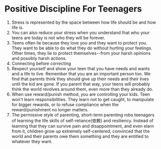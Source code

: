 # Positive Discipline For Teenagers

1. Stress is represented by the space between how life should be and how life is.
2. You can also reduce your stress when you understand that who your teens are today is not who they will be forever.
3. Teens often lie because they love you and they want to protect you. They want to be able to do what they do without hurting your feelings. Other times, they lie to protect themselves--from your harsh opinions and possibly harsh actions. 
4. Connecting before correcting
5. Respect yourself and show your teen that you have needs and wants and a life to live. Remember that you are an important person too. We find that parents think they should give up their needs and their lives until the kid are gone. If you parent that way, your teens will probably think the world revolves around them, even more than they already do.
6. When use reward/punish method, you are controlling your kids. Teen won't learn responsibilities. They learn not to get caught, to manipulate for bigger rewards, or to refuse compliance when the reward/punishment no longer matters. 
7. The permissive style of parenting, short-term parenting robs teenagers of learning the life skills of self-reliance(依赖) and resiliency. Instead of learning that they can survive pain and disappointment, and even elarn from it, children grow up extremely self-centered, convinced that the world and their parents owe them something and they are entitled to whatever they want.  
